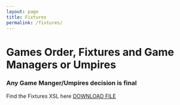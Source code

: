 ```yaml
---
layout: page
title: Fixtures
permalink: /fixtures/
---
```


# Games Order, Fixtures and Game Managers or Umpires

### Any Game Manger/Umpires decision is final


Find the Fixtures XSL here [DOWNLOAD FILE ]((https://raw.githubusercontent.com/tadfamilyfunevent/tadfamilyfunevent.github.io/master/_images/familyfundayfixtures.xlsx))
